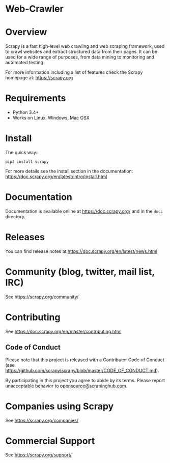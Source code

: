 # Web-Crawler

Overview
========

Scrapy is a fast high-level web crawling and web scraping framework, used to
crawl websites and extract structured data from their pages. It can be used for
a wide range of purposes, from data mining to monitoring and automated testing.

For more information including a list of features check the Scrapy homepage at:
https://scrapy.org

Requirements
============

* Python 3.4+
* Works on Linux, Windows, Mac OSX

Install
=======

The quick way::

    pip3 install scrapy

For more details see the install section in the documentation:
https://doc.scrapy.org/en/latest/intro/install.html

Documentation
=============

Documentation is available online at https://doc.scrapy.org/ and in the ``docs``
directory.

Releases
========

You can find release notes at https://doc.scrapy.org/en/latest/news.html

Community (blog, twitter, mail list, IRC)
=========================================

See https://scrapy.org/community/

Contributing
============

See https://doc.scrapy.org/en/master/contributing.html

Code of Conduct
---------------

Please note that this project is released with a Contributor Code of Conduct
(see https://github.com/scrapy/scrapy/blob/master/CODE_OF_CONDUCT.md).

By participating in this project you agree to abide by its terms.
Please report unacceptable behavior to opensource@scrapinghub.com.

Companies using Scrapy
======================

See https://scrapy.org/companies/

Commercial Support
==================

See https://scrapy.org/support/
